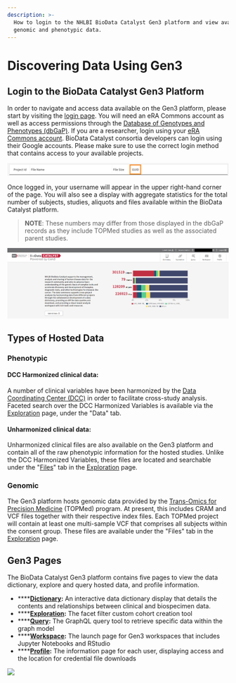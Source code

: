 ```yaml
---
description: >-
  How to login to the NHLBI BioData Catalyst Gen3 platform and view available
  genomic and phenotypic data.
---
```


# Discovering Data Using Gen3

## Login to the BioData Catalyst Gen3 Platform <a id="login-to-nhlbi-biodata-catalyst-gen3"></a>

In order to navigate and access data available on the Gen3 platform, please start by visiting the [login page](https://gen3.biodatacatalyst.nhlbi.nih.gov/login). You will need an eRA Commons account as well as access permissions through the [Database of Genotypes and Phenotypes \(dbGaP\)](https://www.ncbi.nlm.nih.gov/gap/). If you are a researcher, login using your [eRA Commons account](https://public.era.nih.gov/commons/public/login.do). BioData Catalyst consortia developers can login using their Google accounts. Please make sure to use the correct login method that contains access to your available projects.

![Login page for the BioData Catalyst Gen3 portal.](../../.gitbook/assets/image%20%2846%29.png)

Once logged in, your username will appear in the upper right-hand corner of the page. You will also see a display with aggregate statistics for the total number of subjects, studies, aliquots and files available within the BioData Catalyst platform.

> **NOTE**: These numbers may differ from those displayed in the dbGaP records as they include TOPMed studies as well as the associated parent studies.

![Post-login view of the BioData Catalyst Gen3 front page.](../../.gitbook/assets/screenshot_2020-01-17-https-gen3-datastage-io.png)

## Types of Hosted Data <a id="types-of-hosted-data"></a>

### Phenotypic <a id="phenotypic"></a>

#### DCC Harmonized clinical data:  <a id="dcc-harmonized-clinical-data"></a>

A number of clinical variables have been harmonized by the [Data Coordinating Center \(DCC\)](https://www.nhlbiwgs.org/group/dcc) in order to facilitate cross-study analysis. Faceted search over the DCC Harmonized Variables is available via the [Exploration](exploration.md#the-data-tab) page, under the "Data" tab.

#### Unharmonized clinical data:  <a id="unharmonized-clinical-data"></a>

Unharmonized clinical files are also available on the Gen3 platform and contain all of the raw phenotypic information for the hosted studies. Unlike the DCC Harmonized Variables, these files are located and searchable under the "[Files](https://app.gitbook.com/@bdcatalyst/s/biodata-catalyst-documentation/~/diff/drafts/-M-L1HmuSHOOxJmXm-Qv/explore_data/gen3-discovering-data#the-files-tab)" tab in the [Exploration](exploration.md#the-files-tab) page.

### Genomic <a id="genomic"></a>

The Gen3 platform hosts genomic data provided by the [Trans-Omics for Precision Medicine](https://www.nhlbiwgs.org/) \(TOPMed\) program. At present, this includes CRAM and VCF files together with their respective index files. Each TOPMed project will contain at least one multi-sample VCF that comprises all subjects within the consent group. These files are available under the "Files" tab in the [Exploration](exploration.md#the-files-tab) page.

## Gen3 Pages <a id="gen3-pages"></a>

The BioData Catalyst Gen3 platform contains five pages to view the data dictionary, explore and query hosted data, and profile information.

* \*\*\*\*[**Dictionary**](dictionary.md)**:** An interactive data dictionary display that details the contents and relationships between clinical and biospecimen data.
* \*\*\*\*[**Exploration**](exploration.md)**:** The facet filter custom cohort creation tool
* \*\*\*\*[**Query**](query.md)**:** The GraphQL query tool to retrieve specific data within the graph model
* \*\*\*\*[**Workspace**](workspace.md)**:** The launch page for Gen3 workspaces that includes Jupyter Notebooks and RStudio
* \*\*\*\*[**Profile**](profile.md)**:** The information page for each user, displaying access and the location for credential file downloads

![](https://blobscdn.gitbook.com/v0/b/gitbook-28427.appspot.com/o/assets%2F-LwOmaDlbanAQ-7fhd89%2F-M-PyVfe6nb9uTFTslqZ%2F-M-Pz_BYTNBPIU57B-GK%2Fimage.png?alt=media&token=383d80d2-45e4-4753-a062-47074cd14693)

